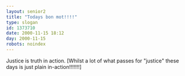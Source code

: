 ```yaml
---
layout: senior2
title: "Todays bon mot!!!!"
type: slogan
id: 1373710
date: 2000-11-15 18:12
day: 2000-11-15
robots: noindex
---
```

Justice is truth in action. [Whilst a lot of what passes for "justice" these days is just plain in-action!!!!!!!]
